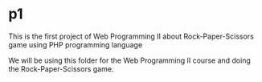 # p1
This is the first project of Web Programming II about Rock-Paper-Scissors game using PHP programming language

We will be using this folder for the Web Programming II course and doing the Rock-Paper-Scissors game.
